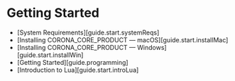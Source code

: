 # Getting Started

<div class="guides-toc">

* [System Requirements][guide.start.systemReqs]
* [Installing CORONA_CORE_PRODUCT — macOS][guide.start.installMac]
* [Installing CORONA_CORE_PRODUCT — Windows][guide.start.installWin]
* [Getting Started][guide.programming]
* [Introduction to Lua][guide.start.introLua]

</div>

<div style="display: none;">

### [System Requirements][guide.start.systemReqs]
### [Installing CORONA_CORE_PRODUCT — macOS][guide.start.installMac]
### [Installing CORONA_CORE_PRODUCT — Windows][guide.start.installWin]
### [Getting Started][guide.programming]
### [Introduction to Lua][guide.start.introLua]

</div>
